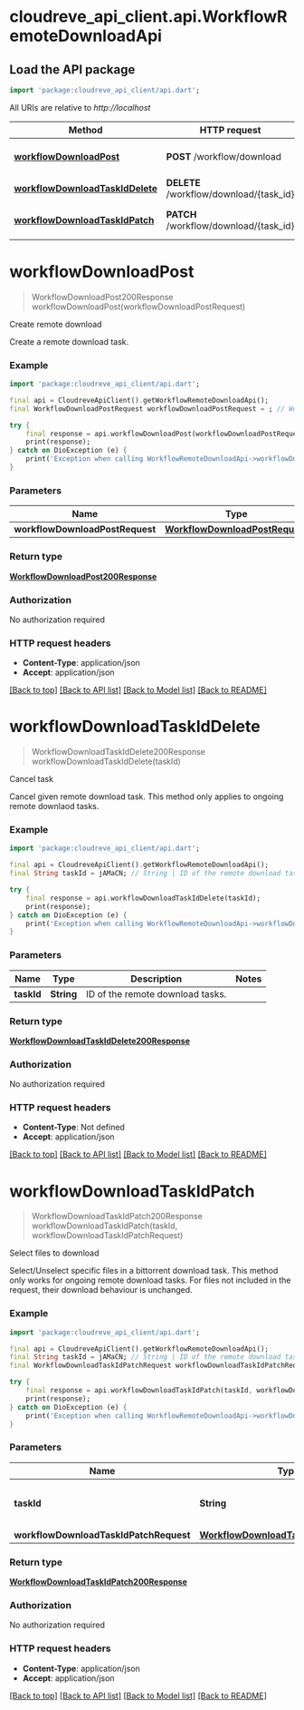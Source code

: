 # cloudreve_api_client.api.WorkflowRemoteDownloadApi

## Load the API package
```dart
import 'package:cloudreve_api_client/api.dart';
```

All URIs are relative to *http://localhost*

Method | HTTP request | Description
------------- | ------------- | -------------
[**workflowDownloadPost**](WorkflowRemoteDownloadApi.md#workflowdownloadpost) | **POST** /workflow/download | Create remote download
[**workflowDownloadTaskIdDelete**](WorkflowRemoteDownloadApi.md#workflowdownloadtaskiddelete) | **DELETE** /workflow/download/{task_id} | Cancel task
[**workflowDownloadTaskIdPatch**](WorkflowRemoteDownloadApi.md#workflowdownloadtaskidpatch) | **PATCH** /workflow/download/{task_id} | Select files to download


# **workflowDownloadPost**
> WorkflowDownloadPost200Response workflowDownloadPost(workflowDownloadPostRequest)

Create remote download

Create a remote download task.

### Example
```dart
import 'package:cloudreve_api_client/api.dart';

final api = CloudreveApiClient().getWorkflowRemoteDownloadApi();
final WorkflowDownloadPostRequest workflowDownloadPostRequest = ; // WorkflowDownloadPostRequest | 

try {
    final response = api.workflowDownloadPost(workflowDownloadPostRequest);
    print(response);
} catch on DioException (e) {
    print('Exception when calling WorkflowRemoteDownloadApi->workflowDownloadPost: $e\n');
}
```

### Parameters

Name | Type | Description  | Notes
------------- | ------------- | ------------- | -------------
 **workflowDownloadPostRequest** | [**WorkflowDownloadPostRequest**](WorkflowDownloadPostRequest.md)|  | [optional] 

### Return type

[**WorkflowDownloadPost200Response**](WorkflowDownloadPost200Response.md)

### Authorization

No authorization required

### HTTP request headers

 - **Content-Type**: application/json
 - **Accept**: application/json

[[Back to top]](#) [[Back to API list]](../README.md#documentation-for-api-endpoints) [[Back to Model list]](../README.md#documentation-for-models) [[Back to README]](../README.md)

# **workflowDownloadTaskIdDelete**
> WorkflowDownloadTaskIdDelete200Response workflowDownloadTaskIdDelete(taskId)

Cancel task

Cancel given remote download task. This method only applies to ongoing remote downlaod tasks.

### Example
```dart
import 'package:cloudreve_api_client/api.dart';

final api = CloudreveApiClient().getWorkflowRemoteDownloadApi();
final String taskId = jAMaCN; // String | ID of the remote download tasks.

try {
    final response = api.workflowDownloadTaskIdDelete(taskId);
    print(response);
} catch on DioException (e) {
    print('Exception when calling WorkflowRemoteDownloadApi->workflowDownloadTaskIdDelete: $e\n');
}
```

### Parameters

Name | Type | Description  | Notes
------------- | ------------- | ------------- | -------------
 **taskId** | **String**| ID of the remote download tasks. | 

### Return type

[**WorkflowDownloadTaskIdDelete200Response**](WorkflowDownloadTaskIdDelete200Response.md)

### Authorization

No authorization required

### HTTP request headers

 - **Content-Type**: Not defined
 - **Accept**: application/json

[[Back to top]](#) [[Back to API list]](../README.md#documentation-for-api-endpoints) [[Back to Model list]](../README.md#documentation-for-models) [[Back to README]](../README.md)

# **workflowDownloadTaskIdPatch**
> WorkflowDownloadTaskIdPatch200Response workflowDownloadTaskIdPatch(taskId, workflowDownloadTaskIdPatchRequest)

Select files to download

Select/Unselect specific files in a bittorrent download task. This method only works for ongoing remote download tasks. For files not included in the request, their download behaviour is unchanged.

### Example
```dart
import 'package:cloudreve_api_client/api.dart';

final api = CloudreveApiClient().getWorkflowRemoteDownloadApi();
final String taskId = jAMaCN; // String | ID of the remote download tasks.
final WorkflowDownloadTaskIdPatchRequest workflowDownloadTaskIdPatchRequest = {"files":[{"index":7,"download":false},{"index":8,"download":false}]}; // WorkflowDownloadTaskIdPatchRequest | 

try {
    final response = api.workflowDownloadTaskIdPatch(taskId, workflowDownloadTaskIdPatchRequest);
    print(response);
} catch on DioException (e) {
    print('Exception when calling WorkflowRemoteDownloadApi->workflowDownloadTaskIdPatch: $e\n');
}
```

### Parameters

Name | Type | Description  | Notes
------------- | ------------- | ------------- | -------------
 **taskId** | **String**| ID of the remote download tasks. | 
 **workflowDownloadTaskIdPatchRequest** | [**WorkflowDownloadTaskIdPatchRequest**](WorkflowDownloadTaskIdPatchRequest.md)|  | [optional] 

### Return type

[**WorkflowDownloadTaskIdPatch200Response**](WorkflowDownloadTaskIdPatch200Response.md)

### Authorization

No authorization required

### HTTP request headers

 - **Content-Type**: application/json
 - **Accept**: application/json

[[Back to top]](#) [[Back to API list]](../README.md#documentation-for-api-endpoints) [[Back to Model list]](../README.md#documentation-for-models) [[Back to README]](../README.md)

